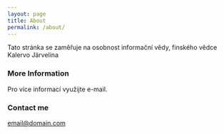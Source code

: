 ```yaml
---
layout: page
title: About
permalink: /about/
---
```


Tato stránka se zaměřuje na osobnost informační vědy, finského vědce Kalervo Järvelina

### More Information

Pro více informací využijte e-mail.

### Contact me

[email@domain.com](mailto:lucie.pelikanova@email.cz)
